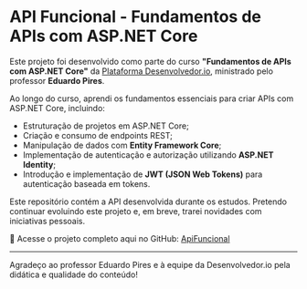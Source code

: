 # API Funcional - Fundamentos de APIs com ASP.NET Core

Este projeto foi desenvolvido como parte do curso **"Fundamentos de APIs com ASP.NET Core"** da [Plataforma Desenvolvedor.io](https://desenvolvedor.io/), ministrado pelo professor **Eduardo Pires**.

Ao longo do curso, aprendi os fundamentos essenciais para criar APIs com ASP.NET Core, incluindo:

- Estruturação de projetos em ASP.NET Core;
- Criação e consumo de endpoints REST;
- Manipulação de dados com **Entity Framework Core**;
- Implementação de autenticação e autorização utilizando **ASP.NET Identity**;
- Introdução e implementação de **JWT (JSON Web Tokens)** para autenticação baseada em tokens.

Este repositório contém a API desenvolvida durante os estudos. Pretendo continuar evoluindo este projeto e, em breve, trarei novidades com iniciativas pessoais.

🔗 Acesse o projeto completo aqui no GitHub: [ApiFuncional](https://github.com/sergiomasala01/ApiFuncional)

---

Agradeço ao professor Eduardo Pires e à equipe da Desenvolvedor.io pela didática e qualidade do conteúdo!


